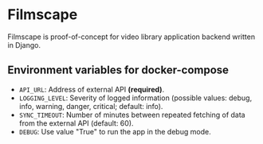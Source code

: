 # Filmscape

Filmscape is proof-of-concept for video library application backend written in Django.

## Environment variables for docker-compose
- `API_URL`: Address of external API **(required)**.
- `LOGGING_LEVEL`: Severity of logged information (possible values: debug, info, warning, danger, critical; default: info).
- `SYNC_TIMEOUT`: Number of minutes between repeated fetching of data from the external API (default: 60).
- `DEBUG`: Use value "True" to run the app in the debug mode.